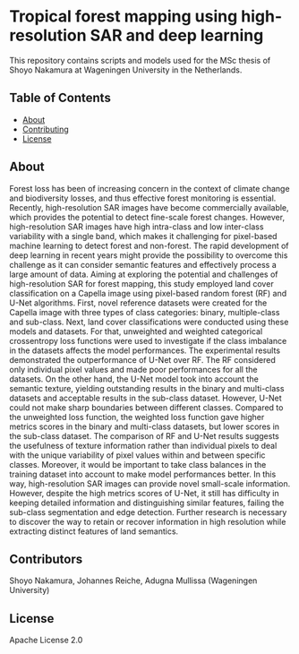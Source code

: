 # Tropical forest mapping using high-resolution SAR and deep learning

This repository contains scripts and models used for the MSc thesis of Shoyo Nakamura at Wageningen University in the Netherlands.

## Table of Contents

- [About](#about)
- [Contributing](#contributing)
- [License](#license)

## About

Forest loss has been of increasing concern in the context of climate change and biodiversity losses, and thus effective forest monitoring is essential. Recently, high-resolution SAR images have become commercially available, which provides the potential to detect fine-scale forest changes. However, high-resolution SAR images have high intra-class and low inter-class variability with a single band, which makes it challenging for pixel-based machine learning to detect forest and non-forest. The rapid development of deep learning in recent years might provide the possibility to overcome this challenge as it can consider semantic features and effectively process a large amount of data. Aiming at exploring the potential and challenges of high-resolution SAR for forest mapping, this study employed land cover classification on a Capella image using pixel-based random forest (RF) and U-Net algorithms. First, novel reference datasets were created for the Capella image with three types of class categories: binary, multiple-class and sub-class. Next, land cover classifications were conducted using these models and datasets. For that, unweighted and weighted categorical crossentropy loss functions were used to investigate if the class imbalance in the datasets affects the model performances. The experimental results demonstrated the outperformance of U-Net over RF. The RF considered only individual pixel values and made poor performances for all the datasets. On the other hand, the U-Net model took into account the semantic texture, yielding outstanding results in the binary and multi-class datasets and acceptable results in the sub-class dataset. However, U-Net could not make sharp boundaries between different classes. Compared to the unweighted loss function, the weighted loss function gave higher metrics scores in the binary and multi-class datasets, but lower scores in the sub-class dataset. The comparison of RF and U-Net results suggests the usefulness of texture information rather than individual pixels to deal with the unique variability of pixel values within and between specific classes. Moreover, it would be important to take class balances in the training dataset into account to make model performances better. In this way, high-resolution SAR images can provide novel small-scale information. However, despite the high metrics scores of U-Net, it still has difficulty in keeping detailed information and distinguishing similar features, failing the sub-class segmentation and edge detection. Further research is necessary to discover the way to retain or recover information in high resolution while extracting distinct features of land semantics.


## Contributors

Shoyo Nakamura, Johannes Reiche, Adugna Mullissa (Wageningen University)

## License

Apache License 2.0
